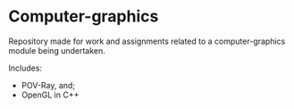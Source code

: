 # Computer-graphics

Repository made for work and assignments related to a computer-graphics module being undertaken.

Includes:

 - POV-Ray, and;
 - OpenGL in C++
